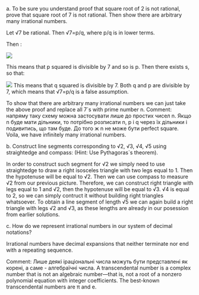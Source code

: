a. To be sure you understand proof that square root of 2 is not rational, prove that square root of 7 is not rational. Then 
show there are arbitrary many irrational numbers.

Let  √7 be rational. Then  √7=p/q, where p/q is in lower terms.

Then :

<img src="http://latex.codecogs.com/gif.latex?p=\sqrt{7}q\Rightarrow {p^{2}=7q^{2}" border="0"/>


This means that p squared is divisible by 7 and so is p. Then there exists s, so that:

<img src="http://latex.codecogs.com/gif.latex?p=7s\Rightarrow{p^{2}=49s^{2}\Rightarrow 49s^{2}=7q^{2}\Rightarrow 7s^{2}=q^{2}" border="0"/>
This means that q squared is divisible by 7. Both q and p are divisible by 7, which means that  √7=p/q  is a false assumption.

To show that there are arbitrary many irrational numbers we can just take the above proof and replace all 7`s with prime number n. 
Comment: напряму таку схему можна застосувати лише до простих чисел n. Якщо n буде мати дільники, то потрібно  розписати n, p і q через їх дільники і подивитись, що там буде. До того ж n не може бути perfect square. 
Voila, 
we have infinitely many irrational numbers.

b. Construct line segments corresponding to  √2,  √3,  √4,  √5 using straightedge and compass: (Hint: Use Pythagoras`s theorem).

In order to construct such segment for  √2 we simply need to use straightedge to draw a right isosceles triangle with 
two legs equal to 1. Then the hypotenuse will be equal to  √2. Then we can use compass to measure  √2 from our previous picture. Therefore, we can construct right triangle with legs equal to 1 and  √2, then the hypotenuse will be equal to  √3.
√4 is equal to 2, so we can simply contruct it without building right triangles whatsoever. To obtain a line segment of length
√5 we can again build a right triangle with legs  √2 and  √3, as these lengths are already in our posession from earlier
solutions. 

c. How do we represent irrational numbers in our system of decimal notations?

Irrational numbers have decimal expansions that neither terminate nor end with a repeating sequence.

Comment: Лише деякі іраціональні числа можуть бути представлені як корені, а саме - алгебраїчні числа. A transcendental number is a complex number that is not an algebraic number—that is, not a root of a nonzero polynomial equation with integer coefficients. The best-known transcendental numbers are π and e.
 
 
